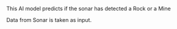 This AI model predicts if the sonar has detected a Rock or a Mine

Data from Sonar is taken as input.

